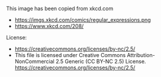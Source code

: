 This image has been copied from xkcd.com

- https://imgs.xkcd.com/comics/regular_expressions.png
- https://www.xkcd.com/208/

License:
- https://creativecommons.org/licenses/by-nc/2.5/
- This file is licensed under Creative Commons Attribution-NonCommercial 2.5 Generic (CC BY-NC 2.5) License. https://creativecommons.org/licenses/by-nc/2.5/

